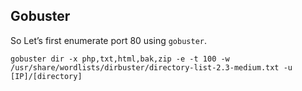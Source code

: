 ## Gobuster

So Let’s first enumerate port 80 using `gobuster`. 

`gobuster dir -x php,txt,html,bak,zip -e -t 100 -w /usr/share/wordlists/dirbuster/directory-list-2.3-medium.txt -u [IP]/[directory]`

